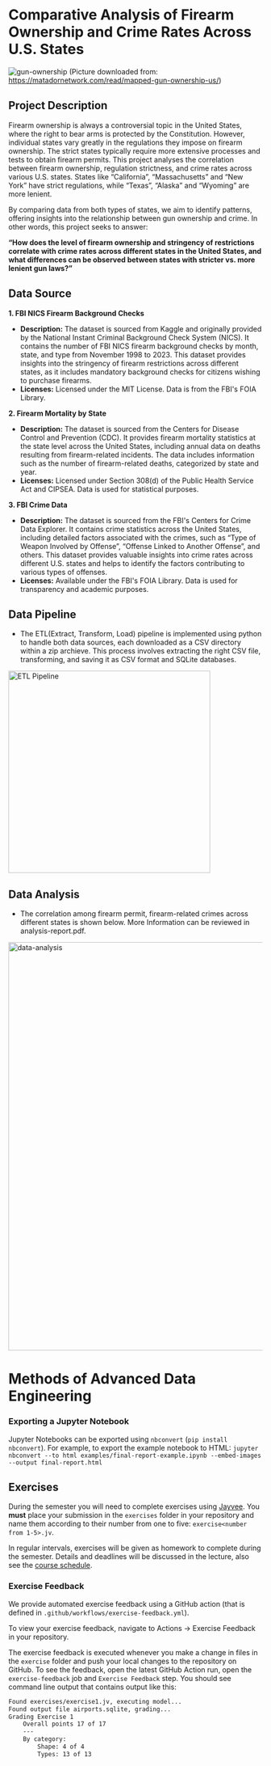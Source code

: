 # Comparative Analysis of Firearm Ownership and Crime Rates Across U.S. States
![gun-ownership](https://github.com/user-attachments/assets/b370c15f-59ff-45ff-8b9c-7da7db1b5992)
(Picture downloaded from: https://matadornetwork.com/read/mapped-gun-ownership-us/)

## Project Description
Firearm ownership is always a controversial topic in the United States, where the right to bear arms is protected by the Constitution. However, individual states vary greatly in the regulations they impose on firearm ownership. The strict states typically require more extensive processes and tests to obtain firearm permits. This project analyses the correlation between firearm ownership, regulation strictness, and crime rates across various U.S. states. States like “California”, “Massachusetts” and “New York” have strict regulations, while “Texas”, “Alaska” and “Wyoming” are more lenient.

By comparing data from both types of states, we aim to identify patterns, offering insights into the relationship between gun ownership and crime. In other words, this project seeks to answer:

**“How does the level of firearm ownership and stringency of restrictions correlate with crime rates across different states in the United States, and what differences can be observed between states with stricter vs. more lenient gun laws?”**

## Data Source
**1. FBI NICS Firearm Background Checks**
- **Description:** The dataset is sourced from Kaggle and originally provided by the National Instant Criminal Background Check System (NICS). It contains the number of FBI NICS firearm background checks by month, state, and type from November 1998 to 2023. This dataset provides insights into the stringency of firearm restrictions across different states, as it includes mandatory background checks for citizens wishing to purchase firearms.
- **Licenses:** Licensed under the MIT License. Data is from the FBI's FOIA Library. 

**2. Firearm Mortality by State**
- **Description:** The dataset is sourced from the Centers for Disease Control and Prevention (CDC). It provides firearm mortality statistics at the state level across the United States, including annual data on deaths resulting from firearm-related incidents. The data includes information such as the number of firearm-related deaths, categorized by state and year.
- **Licenses:** Licensed under Section 308(d) of the Public Health Service Act and CIPSEA. Data is used for statistical purposes.
  
**3. FBI Crime Data**
- **Description:** The dataset is sourced from the FBI's Centers for Crime Data Explorer. It contains crime statistics across the United States, including detailed factors associated with the crimes, such as “Type of Weapon Involved by Offense”, “Offense Linked to Another Offense”, and others. This dataset provides valuable insights into crime rates across different U.S. states and helps to identify the factors contributing to various types of offenses.
-  **Licenses:** Available under the FBI's FOIA Library. Data is used for transparency and academic purposes.


## Data Pipeline
- The ETL(Extract, Transform, Load) pipeline is implemented using python to handle both data sources, each downloaded as a CSV directory within a zip archieve. This process involves extracting the right CSV file, transforming, and saving it as CSV format and SQLite databases.
<img width="400" alt="ETL Pipeline" src="https://github.com/user-attachments/assets/106e1dd1-cee5-4028-b7da-abf18a91d1e6" />

## Data Analysis
- The correlation among firearm permit, firearm-related crimes across different states is shown below. More Information can be reviewed in analysis-report.pdf. 
<img width="808" alt="data-analysis" src="https://github.com/user-attachments/assets/42fefc9d-bdcb-4c26-8068-95659fa2eb80" />


# Methods of Advanced Data Engineering

### Exporting a Jupyter Notebook
Jupyter Notebooks can be exported using `nbconvert` (`pip install nbconvert`). For example, to export the example notebook to HTML: `jupyter nbconvert --to html examples/final-report-example.ipynb --embed-images --output final-report.html`


## Exercises
During the semester you will need to complete exercises using [Jayvee](https://github.com/jvalue/jayvee). You **must** place your submission in the `exercises` folder in your repository and name them according to their number from one to five: `exercise<number from 1-5>.jv`.

In regular intervals, exercises will be given as homework to complete during the semester. Details and deadlines will be discussed in the lecture, also see the [course schedule](https://made.uni1.de/).

### Exercise Feedback
We provide automated exercise feedback using a GitHub action (that is defined in `.github/workflows/exercise-feedback.yml`). 

To view your exercise feedback, navigate to Actions → Exercise Feedback in your repository.

The exercise feedback is executed whenever you make a change in files in the `exercise` folder and push your local changes to the repository on GitHub. To see the feedback, open the latest GitHub Action run, open the `exercise-feedback` job and `Exercise Feedback` step. You should see command line output that contains output like this:

```sh
Found exercises/exercise1.jv, executing model...
Found output file airports.sqlite, grading...
Grading Exercise 1
	Overall points 17 of 17
	---
	By category:
		Shape: 4 of 4
		Types: 13 of 13
```
